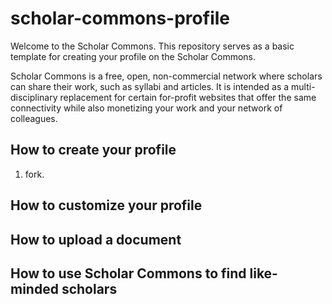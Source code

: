 # scholar-commons-profile

Welcome to the Scholar Commons. This repository serves as a basic template for
creating your profile on the Scholar Commons.

Scholar Commons is a free, open, non-commercial network where scholars can
share their work, such as syllabi and articles. It is intended as a
multi-disciplinary replacement for certain for-profit websites that offer the
same connectivity while also monetizing your work and your network of
colleagues.

## How to create your profile

1. fork.

## How to customize your profile

## How to upload a document


## How to use Scholar Commons to find like-minded scholars
